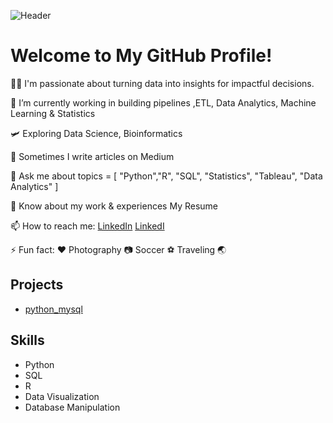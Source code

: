 <!-- README.md -->

![Header](https://github.com/njifack/assets/blob/main/header.svg)

# Welcome to My GitHub Profile!

👨‍💻 I'm passionate about turning data into insights for impactful decisions.

🔭 I’m currently working in building pipelines ,ETL, Data Analytics, Machine Learning & Statistics

🛩️ Exploring Data Science, Bioinformatics

📝 Sometimes I write articles on Medium

💬 Ask me about topics = [ "Python","R", "SQL", "Statistics", "Tableau", "Data Analytics" ]

📄 Know about my work & experiences My Resume

📫 How to reach me: [LinkedIn](https://www.linkedin.com/in/evanessa-nkenfack/)
[LinkedI](https://www.linkedin.com/in/evanessa-nkenfack/)

⚡ Fun fact: ♥️ Photography 📷  Soccer ⚽️ Traveling 🌏 



## Projects

- [python_mysql](https://github.com/njifack/python_mysql.git)

## Skills

- Python
- SQL
- R
- Data Visualization
- Database Manipulation
